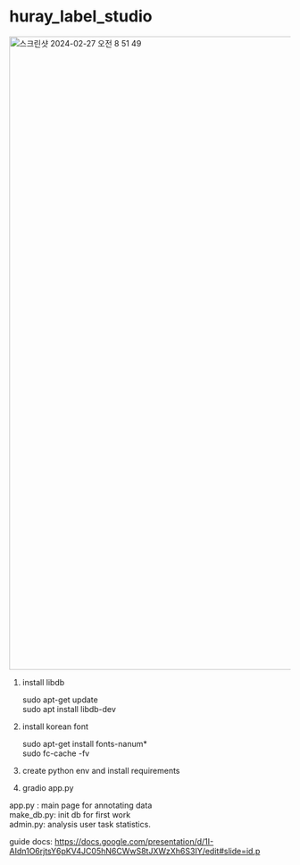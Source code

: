 # huray_label_studio    
<img width="1134" alt="스크린샷 2024-02-27 오전 8 51 49" src="https://github.com/huraypositive/huray_label_studio/assets/32063217/4543cfb7-c6df-4f1a-8422-41bafe105671">    

    
1. install libdb
    
    sudo apt-get update    
    sudo apt install libdb-dev    

2. install korean font
       
    sudo apt-get install fonts-nanum*    
    sudo fc-cache -fv    

3. create python env and install requirements
    
4. gradio app.py


app.py : main page for annotating data    
make_db.py: init db for first work    
admin.py: analysis user task statistics.



guide docs: https://docs.google.com/presentation/d/1I-AIdn1O6rjtsY6pKV4JC05hN6CWwS8tJXWzXh6S3IY/edit#slide=id.p
